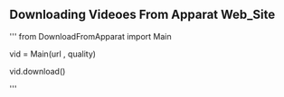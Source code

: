 ## Downloading Videoes From Apparat Web_Site


'''
from DownloadFromApparat import Main

vid = Main(url , quality)

vid.download()

'''